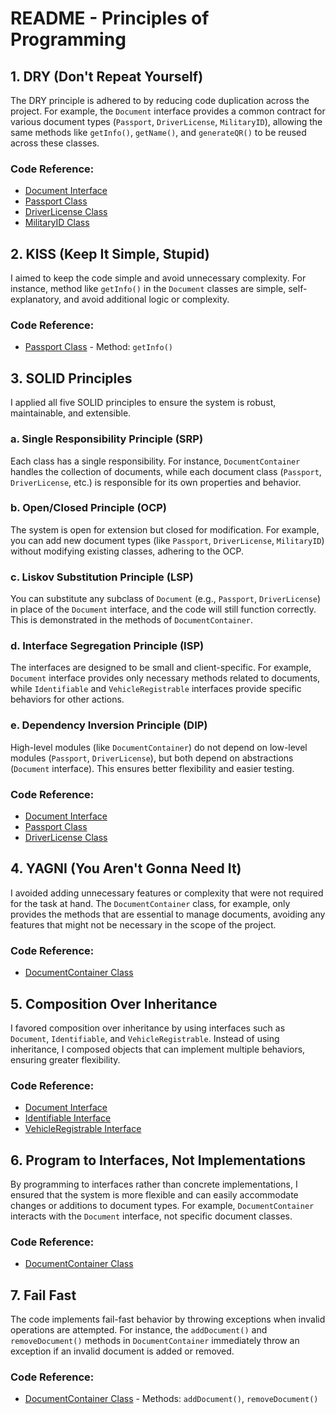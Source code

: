 # README - Principles of Programming
## 1. DRY (Don't Repeat Yourself)
The DRY principle is adhered to by reducing code duplication across the project. For example, the `Document` interface provides a common contract for various document types (`Passport`, `DriverLicense`, `MilitaryID`), allowing the same methods like `getInfo()`, `getName()`, and `generateQR()` to be reused across these classes.

### Code Reference:
- [Document Interface](src/main/java/com/education/ztu/Interfaces/Document.java)
- [Passport Class](src/main/java/com/education/ztu/Classes/Passport.java)
- [DriverLicense Class](src/main/java/com/education/ztu/Classes/DriverLicense.java)
- [MilitaryID Class](src/main/java/com/education/ztu/Classes/MilitaryID.java)

## 2. KISS (Keep It Simple, Stupid)
I aimed to keep the code simple and avoid unnecessary complexity. For instance, method like `getInfo()` in the `Document` classes are simple, self-explanatory, and avoid additional logic or complexity.
### Code Reference:
- [Passport Class](src/main/java/com/education/ztu/Classes/Passport.java#L31-L39) - Method: `getInfo()`

## 3. SOLID Principles
I applied all five SOLID principles to ensure the system is robust, maintainable, and extensible.

### a. **Single Responsibility Principle (SRP)**
Each class has a single responsibility. For instance, `DocumentContainer` handles the collection of documents, while each document class (`Passport`, `DriverLicense`, etc.) is responsible for its own properties and behavior.

### b. **Open/Closed Principle (OCP)**
The system is open for extension but closed for modification. For example, you can add new document types (like `Passport`, `DriverLicense`, `MilitaryID`) without modifying existing classes, adhering to the OCP.

### c. **Liskov Substitution Principle (LSP)**
You can substitute any subclass of `Document` (e.g., `Passport`, `DriverLicense`) in place of the `Document` interface, and the code will still function correctly. This is demonstrated in the methods of `DocumentContainer`.

### d. **Interface Segregation Principle (ISP)**
The interfaces are designed to be small and client-specific. For example, `Document` interface provides only necessary methods related to documents, while `Identifiable` and `VehicleRegistrable` interfaces provide specific behaviors for other actions.

### e. **Dependency Inversion Principle (DIP)**
High-level modules (like `DocumentContainer`) do not depend on low-level modules (`Passport`, `DriverLicense`), but both depend on abstractions (`Document` interface). This ensures better flexibility and easier testing.

### Code Reference:
- [Document Interface](src/main/java/com/education/ztu/Interfaces/Document.java)
- [Passport Class](src/main/java/com/education/ztu/Classes/Passport.java)
- [DriverLicense Class](src/main/java/com/education/ztu/Classes/DriverLicense.java)

## 4. YAGNI (You Aren't Gonna Need It)
I avoided adding unnecessary features or complexity that were not required for the task at hand. The `DocumentContainer` class, for example, only provides the methods that are essential to manage documents, avoiding any features that might not be necessary in the scope of the project.

### Code Reference:
- [DocumentContainer Class](src/main/java/com/education/ztu/Classes/DocumentContainer.java)

## 5. Composition Over Inheritance
I favored composition over inheritance by using interfaces such as `Document`, `Identifiable`, and `VehicleRegistrable`. Instead of using inheritance, I composed objects that can implement multiple behaviors, ensuring greater flexibility.
### Code Reference:
- [Document Interface](src/main/java/com/education/ztu/Interfaces/Document.java)
- [Identifiable Interface](src/main/java/com/education/ztu/Interfaces/Identifiable.java)
- [VehicleRegistrable Interface](src/main/java/com/education/ztu/Interfaces/VehicleRegistrable.java)

## 6. Program to Interfaces, Not Implementations
By programming to interfaces rather than concrete implementations, I ensured that the system is more flexible and can easily accommodate changes or additions to document types. For example, `DocumentContainer` interacts with the `Document` interface, not specific document classes.

### Code Reference:
- [DocumentContainer Class](src/main/java/com/education/ztu/Classes/DocumentContainer.java)

## 7. Fail Fast
The code implements fail-fast behavior by throwing exceptions when invalid operations are attempted. For instance, the `addDocument()` and `removeDocument()` methods in `DocumentContainer` immediately throw an exception if an invalid document is added or removed.

### Code Reference:
- [DocumentContainer Class](src/main/java/com/education/ztu/Classes/DocumentContainer.java#L13) - Methods: `addDocument()`, `removeDocument()`

